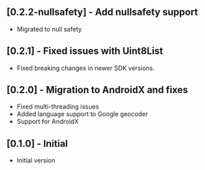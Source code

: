## [0.2.2-nullsafety] - Add nullsafety support

* Migrated to null safety

## [0.2.1] - Fixed issues with Uint8List

* Fixed breaking changes in newer SDK versions.

## [0.2.0] - Migration to AndroidX and fixes

* Fixed multi-threading issues
* Added language support to Google geocoder
* Support for AndroidX

## [0.1.0] - Initial

* Initial version
